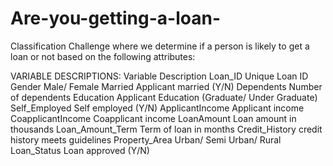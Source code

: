 # Are-you-getting-a-loan-
Classification Challenge where we determine if a person is likely to get a loan or not based on the following attributes:

VARIABLE DESCRIPTIONS:
Variable	          Description
Loan_ID	                  Unique Loan ID
Gender	                  Male/ Female
Married	                  Applicant married (Y/N)
Dependents	          Number of dependents
Education	          Applicant Education (Graduate/ Under Graduate)
Self_Employed	          Self employed (Y/N)
ApplicantIncome	          Applicant income
CoapplicantIncome	  Coapplicant income
LoanAmount	          Loan amount in thousands
Loan_Amount_Term	  Term of loan in months
Credit_History	          credit history meets guidelines
Property_Area	          Urban/ Semi Urban/ Rural
Loan_Status	          Loan approved (Y/N)
